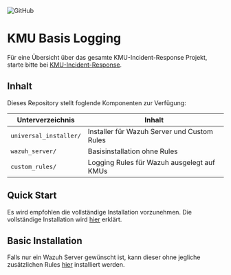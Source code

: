 ![GitHub](https://img.shields.io/github/license/KMU-Incident-Response/KMU-Basis-Logging)
# KMU Basis Logging

Für eine Übersicht über das gesamte KMU-Incident-Response Projekt, starte bitte bei [KMU-Incident-Response](https://github.com/KMU-Incident-Response).

## Inhalt
Dieses Repository stellt foglende Komponenten zur Verfügung:

| Unterverzeichnis       | Inhalt                                      |
| ---------------------- | ------------------------------------------- |
| `universal_installer/` | Installer für Wazuh Server und Custom Rules |
| `wazuh_server/`        | Basisinstallation ohne Rules                |
| `custom_rules/`        | Logging Rules für Wazuh ausgelegt auf KMUs  |

## Quick Start
Es wird empfohlen die vollständige Installation vorzunehmen.
Die vollständige Installation wird [hier](universal_installer/README.md#Installation) erklärt.

## Basic Installation
Falls nur ein Wazuh Server gewünscht ist, kann dieser ohne jegliche zusätzlichen Rules [hier](wazuh_server/README.md#Installation) installiert werden.
